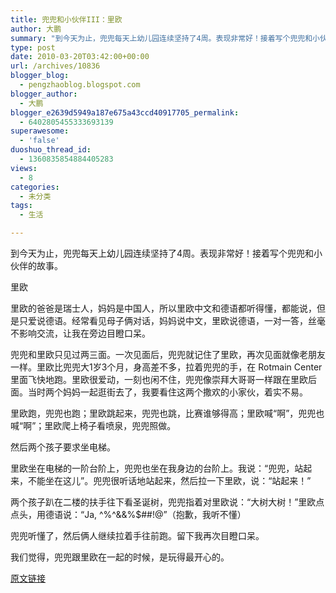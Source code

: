 ```yaml
---
title: 兜兜和小伙伴III：里欧
author: 大鹏
summary: "到今天为止，兜兜每天上幼儿园连续坚持了4周。表现非常好！接着写个兜兜和小伙伴的故事。"
type: post
date: 2010-03-20T03:42:00+00:00
url: /archives/10836
blogger_blog:
  - pengzhaoblog.blogspot.com
blogger_author:
  - 大鹏
blogger_e2639d5949a187e675a43ccd40917705_permalink:
  - 6402805455333693139
superawesome:
  - 'false'
duoshuo_thread_id:
  - 1360835854884405283
views:
  - 8
categories:
  - 未分类
tags:
  - 生活

---
```

到今天为止，兜兜每天上幼儿园连续坚持了4周。表现非常好！接着写个兜兜和小伙伴的故事。

里欧

里欧的爸爸是瑞士人，妈妈是中国人，所以里欧中文和德语都听得懂，都能说，但是只爱说德语。经常看见母子俩对话，妈妈说中文，里欧说德语，一对一答，丝毫不影响交流，让我在旁边目瞪口呆。

兜兜和里欧只见过两三面。一次见面后，兜兜就记住了里欧，再次见面就像老朋友一样。里欧比兜兜大1岁3个月，身高差不多，拉着兜兜的手，在 Rotmain Center里面飞快地跑。里欧很爱动，一刻也闲不住，兜兜像崇拜大哥哥一样跟在里欧后面。当时两个妈妈一起逛街去了，我要看住这两个撒欢的小家伙，着实不易。

里欧跑，兜兜也跑；里欧跳起来，兜兜也跳，比赛谁够得高；里欧喊“啊”，兜兜也喊“啊”；里欧爬上椅子看喷泉，兜兜照做。

然后两个孩子要求坐电梯。

里欧坐在电梯的一阶台阶上，兜兜也坐在我身边的台阶上。我说：“兜兜，站起来，不能坐在这儿”。兜兜很听话地站起来，然后拉一下里欧，说：“站起来！”

两个孩子趴在二楼的扶手往下看圣诞树，兜兜指着对里欧说：“大树大树！”里欧点点头，用德语说：“Ja, ^%^&&%$##!@”（抱歉，我听不懂）

兜兜听懂了，然后俩人继续拉着手往前跑。留下我再次目瞪口呆。

我们觉得，兜兜跟里欧在一起的时候，是玩得最开心的。

[原文链接](http://dapengde.com/archives/10836)

